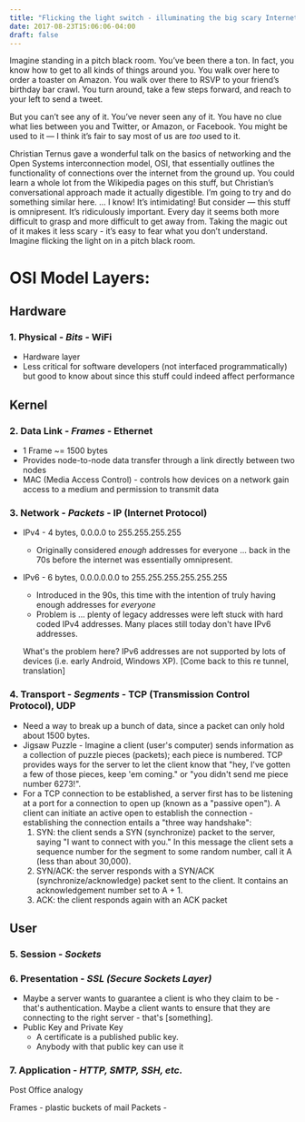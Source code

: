```yaml
---
title: "Flicking the light switch - illuminating the big scary Internet"
date: 2017-08-23T15:06:06-04:00
draft: false
---
```


Imagine standing in a pitch black room. You’ve been there a ton. In fact, you know how to get to all kinds of things around you. You walk over here to order a toaster on Amazon. You walk over there to RSVP to your friend’s birthday bar crawl. You turn around, take a few steps forward, and reach to your left to send a tweet.

But you can’t see any of it. You’ve never seen any of it. You have no clue what lies between you and Twitter, or Amazon, or Facebook. You might be used to it — I think it’s fair to say most of us are *too* used to it.

Christian Ternus gave a wonderful talk on the basics of networking and the Open Systems interconnection model, OSI, that essentially outlines the functionality of connections over the internet from the ground up. You could learn a whole lot from the Wikipedia pages on this stuff, but Christian’s conversational approach made it actually digestible. I’m going to try and do something similar here.
...
I know! It’s intimidating! But consider — this stuff is omnipresent. It’s ridiculously important. Every day it seems both more difficult to grasp and more difficult to get away from. Taking the magic out of it makes it less scary - it’s easy to fear what you don’t understand. Imagine flicking the light on in a pitch black room.

# OSI Model Layers:

## **Hardware**
### 1. **Physical** - *Bits* - WiFi
  - Hardware layer
  - Less critical for software developers (not interfaced programmatically) but good to know about since this stuff could indeed affect performance

## **Kernel**
### 2. **Data Link** - *Frames* - Ethernet
  - 1 Frame ~= 1500 bytes
  - Provides node-to-node data transfer through a link directly between two nodes
  - MAC (Media Access Control) - controls how devices on a network gain access to a medium and permission to transmit data

### 3. **Network** - *Packets* - IP (Internet Protocol)
  - IPv4 - 4 bytes, 0.0.0.0 to 255.255.255.255
    - Originally considered *enough* addresses for everyone ... back in the 70s before the internet was essentially omnipresent.
  - IPv6 - 6 bytes, 0.0.0.0.0.0 to 255.255.255.255.255.255
    - Introduced in the 90s, this time with the intention of truly having enough addresses for *everyone*
    - Problem is ... plenty of legacy addresses were left stuck with hard coded IPv4 addresses. Many places still today don't have IPv6 addresses.

    What's the problem here? IPv6 addresses are not supported by lots of devices (i.e. early Android, Windows XP). [Come back to this re tunnel, translation]

### 4. **Transport** - *Segments* - TCP (Transmission Control Protocol), UDP
  - Need a way to break up a bunch of data, since a packet can only hold about 1500 bytes.
  - Jigsaw Puzzle - Imagine a client (user's computer) sends information as a collection of puzzle pieces (packets); each piece is numbered. TCP provides ways for the server to let the client know that "hey, I've gotten a few of those pieces, keep 'em coming." or "you didn't send me piece number 6273!".
  - For a TCP connection to be established, a server first has to be listening at a port for a connection to open up (known as a "passive open"). A client can initiate an active open to establish the connection - establishing the connection entails a "three way handshake":
    1. SYN: the client sends a SYN (synchronize) packet to the server, saying "I want to connect with you." In this message the client sets a sequence number for the segment to some random number, call it A (less than about 30,000).
    2. SYN/ACK: the server responds with a SYN/ACK (synchronize/acknowledge) packet sent to the client. It contains an acknowledgement number set to A + 1.
    3. ACK: the client responds again with an ACK packet

## **User**

### 5. **Session** - *Sockets*


### 6. **Presentation** - *SSL (Secure Sockets Layer)*
  - Maybe a server wants to guarantee a client is who they claim to be - that's authentication. Maybe a client wants to ensure that they are connecting to the right server - that's [something].
  - Public Key and Private Key
    - A certificate is a published public key.
    - Anybody with that public key can use it

### 7. **Application** - *HTTP, SMTP, SSH, etc.*

Post Office analogy

Frames - plastic buckets of mail
Packets -
